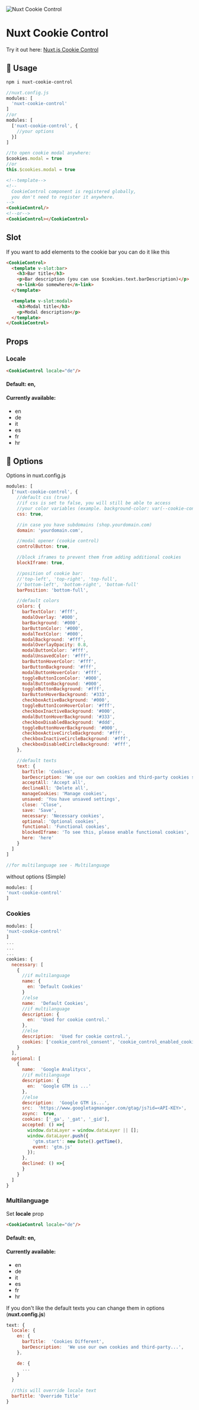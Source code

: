 ![Nuxt Cookie Control](https://drive.google.com/a/broj42.com/uc?id=12TegiHCNYG1NO84CmQ2CfMAzzn-5o027)
# Nuxt Cookie Control
Try it out here:
[Nuxt.js Cookie Control](https://codesandbox.io/s/vkwqmm577)
## 🚀 Usage
```bash
npm i nuxt-cookie-control
```
```javascript
//nuxt.config.js
modules: [
  'nuxt-cookie-control'
]
//or
modules: [
  ['nuxt-cookie-control', {
    //your options
  }]
]

//to open cookie modal anywhere:
$cookies.modal = true
//or
this.$cookies.modal = true
```
```html
<!--template-->
<!--
  CookieControl component is registered globally,
  you don't need to register it anywhere.
-->
<CookieControl/>
<!--or-->
<CookieControl></CookieControl>
```
## Slot
If you want to add elements to the cookie bar you can do it like this
```html
<CookieControl>
  <template v-slot:bar>
    <h3>Bar title</h3>
    <p>Bar description (you can use $cookies.text.barDescription)</p>
    <n-link>Go somewhere</n-link>
  </template>

  <template v-slot:modal>
    <h3>Modal title</h3>
    <p>Modal description</p>
  </template>
</CookieControl>
```

## Props
### Locale
```html
<CookieControl locale="de"/>
```
#### Default: en,
#### Currently available: 
- en
- de
- it
- es
- fr
- hr

## 🔧 Options
Options in nuxt.config.js
```javascript
modules: [
  ['nuxt-cookie-control', {
    //default css (true)
    //if css is set to false, you will still be able to access
    //your color variables (example. background-color: var(--cookie-control-barBackground))
    css: true,

    //in case you have subdomains (shop.yourdomain.com)
    domain: 'yourdomain.com',

    //modal opener (cookie control)
    controlButton: true,

    //block iframes to prevent them from adding additional cookies
    blockIframe: true,

    //position of cookie bar:
    //'top-left', 'top-right', 'top-full',
    //'bottom-left', 'bottom-right', 'bottom-full'
    barPosition: 'bottom-full',

    //default colors
    colors: {
      barTextColor: '#fff',
      modalOverlay: '#000',
      barBackground: '#000',
      barButtonColor: '#000',
      modalTextColor: '#000',
      modalBackground: '#fff',
      modalOverlayOpacity: 0.8,
      modalButtonColor: '#fff',
      modalUnsavedColor: '#fff',
      barButtonHoverColor: '#fff',
      barButtonBackground: '#fff',
      modalButtonHoverColor: '#fff',
      toggleButtonIconColor: '#000',
      modalButtonBackground: '#000',
      toggleButtonBackground: '#fff',
      barButtonHoverBackground: '#333',
      checkboxActiveBackground: '#000',
      toggleButtonIconHoverColor: '#fff',
      checkboxInactiveBackground: '#000',
      modalButtonHoverBackground: '#333',
      checkboxDisabledBackground: '#ddd',
      toggleButtonHoverBackground: '#000',
      checkboxActiveCircleBackground: '#fff',
      checkboxInactiveCircleBackground: '#fff',
      checkboxDisabledCircleBackground: '#fff',
    },

    //default texts
    text: {
      barTitle: 'Cookies',
      barDescription: 'We use our own cookies and third-party cookies so that we can show you this website and better understand how you use it, with a view to improving the services we offer. If you continue browsing, we consider that you have accepted the cookies.',
      acceptAll: 'Accept all',
      declineAll: 'Delete all',
      manageCookies: 'Manage cookies',
      unsaved: 'You have unsaved settings',
      close: 'Close',
      save: 'Save',
      necessary: 'Necessary cookies',
      optional: 'Optional cookies',
      functional: 'Functional cookies',
      blockedIframe: 'To see this, please enable functional cookies',
      here: 'here'
    }
  ]
]

//for multilanguage see - Multilanguage
```
without options (Simple)
```javascript
modules: [
'nuxt-cookie-control'
]
```
### Cookies
```javascript
modules: [
'nuxt-cookie-control'
]
...
...
...
cookies: {
  necessary: [
    {
      //if multilanguage
      name: {
        en: 'Default Cookies'
      }
      //else
      name:  'Default Cookies',
      //if multilanguage
      description: {
        en:  'Used for cookie control.'
      },
      //else
      description:  'Used for cookie control.',
      cookies: ['cookie_control_consent', 'cookie_control_enabled_cookies']
    }
  ],
  optional: [
    {
      name:  'Google Analitycs',
      //if multilanguage
      description: {
        en:  'Google GTM is ...'
      },
      //else
      description:  'Google GTM is...',
      src:  'https://www.googletagmanager.com/gtag/js?id=<API-KEY>',
      async:  true,
      cookies: ['_ga', '_gat', '_gid'],
      accepted: () =>{
        window.dataLayer = window.dataLayer || [];
        window.dataLayer.push({
          'gtm.start': new Date().getTime(),
          event: 'gtm.js'
        });
      },
      declined: () =>{
      }
    }
  ]
}
```
### Multilanguage
Set **locale** prop
```html
<CookieControl locale="de"/>
```
#### Default: en,
#### Currently available: 
- en
- de
- it
- es
- fr
- hr

If you don't like the default texts you can change them in options (**nuxt.config.js**)
```javascript
text: {
  locale: {
    en: {
      barTitle:  'Cookies Different',
      barDescription:  'We use our own cookies and third-party...',
    },

    de: {
      ...
    }
  }

  //this will override locale text
  barTitle: 'Override Title'
}
```